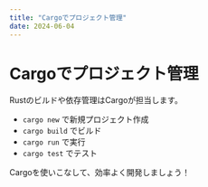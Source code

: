 ```yaml
---
title: "Cargoでプロジェクト管理"
date: 2024-06-04
---
```


# Cargoでプロジェクト管理

Rustのビルドや依存管理はCargoが担当します。

- `cargo new` で新規プロジェクト作成
- `cargo build` でビルド
- `cargo run` で実行
- `cargo test` でテスト

Cargoを使いこなして、効率よく開発しましょう！ 